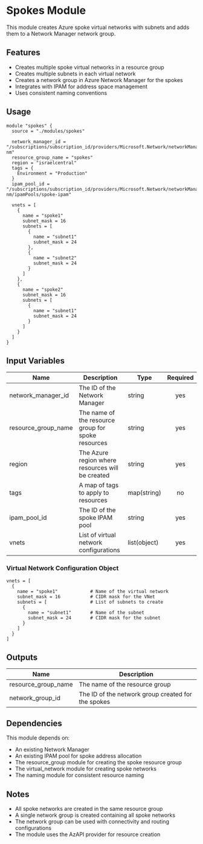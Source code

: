 # Spokes Module

This module creates Azure spoke virtual networks with subnets and adds them to a Network Manager network group.

## Features

- Creates multiple spoke virtual networks in a resource group
- Creates multiple subnets in each virtual network
- Creates a network group in Azure Network Manager for the spokes
- Integrates with IPAM for address space management
- Uses consistent naming conventions

## Usage

```hcl
module "spokes" {
  source = "./modules/spokes"

  network_manager_id = "/subscriptions/subscription_id/providers/Microsoft.Network/networkManagers/example-nm"
  resource_group_name = "spokes"
  region = "israelcentral"
  tags = {
    Environment = "Production"
  }
  ipam_pool_id = "/subscriptions/subscription_id/providers/Microsoft.Network/networkManagers/example-nm/ipamPools/spoke-ipam"
  
  vnets = [
    {
      name = "spoke1"
      subnet_mask = 16
      subnets = [
        {
          name = "subnet1"
          subnet_mask = 24
        },
        {
          name = "subnet2"
          subnet_mask = 24
        }
      ]
    },
    {
      name = "spoke2"
      subnet_mask = 16
      subnets = [
        {
          name = "subnet1"
          subnet_mask = 24
        }
      ]
    }
  ]
}
```

## Input Variables

| Name | Description | Type | Required |
|------|-------------|------|:--------:|
| network_manager_id | The ID of the Network Manager | string | yes |
| resource_group_name | The name of the resource group for spoke resources | string | yes |
| region | The Azure region where resources will be created | string | yes |
| tags | A map of tags to apply to resources | map(string) | no |
| ipam_pool_id | The ID of the spoke IPAM pool | string | yes |
| vnets | List of virtual network configurations | list(object) | yes |

### Virtual Network Configuration Object

```hcl
vnets = [
  {
    name = "spoke1"            # Name of the virtual network
    subnet_mask = 16           # CIDR mask for the VNet
    subnets = [                # List of subnets to create
      {
        name = "subnet1"       # Name of the subnet
        subnet_mask = 24       # CIDR mask for the subnet
      }
    ]
  }
]
```

## Outputs

| Name | Description |
|------|-------------|
| resource_group_name | The name of the resource group |
| network_group_id | The ID of the network group created for the spokes |

## Dependencies

This module depends on:
- An existing Network Manager
- An existing IPAM pool for spoke address allocation
- The resource_group module for creating the spoke resource group
- The virtual_network module for creating spoke networks
- The naming module for consistent resource naming

## Notes

- All spoke networks are created in the same resource group
- A single network group is created containing all spoke networks
- The network group can be used with connectivity and routing configurations
- The module uses the AzAPI provider for resource creation 
